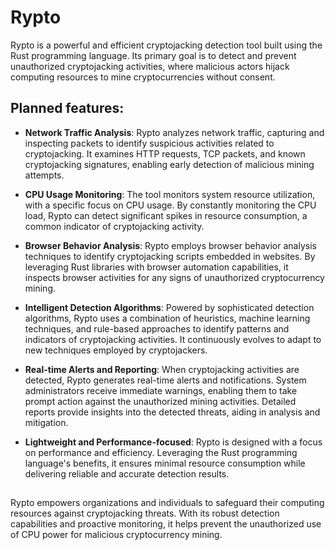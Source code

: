 # Rypto
Rypto is a powerful and efficient cryptojacking detection tool built using the Rust programming language. Its primary goal is to detect and prevent unauthorized cryptojacking activities, where malicious actors hijack computing resources to mine cryptocurrencies without consent.

## Planned features:

* **Network Traffic Analysis**: Rypto analyzes network traffic, capturing and inspecting packets to identify suspicious activities related to cryptojacking. It examines HTTP requests, TCP packets, and known cryptojacking signatures, enabling early detection of malicious mining attempts.

* **CPU Usage Monitoring**: The tool monitors system resource utilization, with a specific focus on CPU usage. By constantly monitoring the CPU load, Rypto can detect significant spikes in resource consumption, a common indicator of cryptojacking activity.

* **Browser Behavior Analysis**: Rypto employs browser behavior analysis techniques to identify cryptojacking scripts embedded in websites. By leveraging Rust libraries with browser automation capabilities, it inspects browser activities for any signs of unauthorized cryptocurrency mining.

* **Intelligent Detection Algorithms**: Powered by sophisticated detection algorithms, Rypto uses a combination of heuristics, machine learning techniques, and rule-based approaches to identify patterns and indicators of cryptojacking activities. It continuously evolves to adapt to new techniques employed by cryptojackers.

* **Real-time Alerts and Reporting**: When cryptojacking activities are detected, Rypto generates real-time alerts and notifications. System administrators receive immediate warnings, enabling them to take prompt action against the unauthorized mining activities. Detailed reports provide insights into the detected threats, aiding in analysis and mitigation.

* **Lightweight and Performance-focused**: Rypto is designed with a focus on performance and efficiency. Leveraging the Rust programming language's benefits, it ensures minimal resource consumption while delivering reliable and accurate detection results.
##
Rypto empowers organizations and individuals to safeguard their computing resources against cryptojacking threats. With its robust detection capabilities and proactive monitoring, it helps prevent the unauthorized use of CPU power for malicious cryptocurrency mining.

